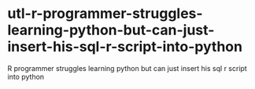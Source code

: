 # utl-r-programmer-struggles-learning-python-but-can-just-insert-his-sql-r-script-into-python
R programmer struggles learning python but can just insert his sql r script into python

